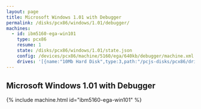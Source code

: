 ```yaml
---
layout: page
title: Microsoft Windows 1.01 with Debugger
permalink: /disks/pcx86/windows/1.01/debugger/
machines:
  - id: ibm5160-ega-win101
    type: pcx86
    resume: 1
    state: /disks/pcx86/windows/1.01/state.json
    config: /devices/pcx86/machine/5160/ega/640kb/debugger/machine.xml
    drives: '[{name:"10Mb Hard Disk",type:3,path:"/pcjs-disks/pcx86/drives/10mb/PCDOS200-WIN101-EGA.json"}]'
---
```


Microsoft Windows 1.01 with Debugger
------------------------------------

{% include machine.html id="ibm5160-ega-win101" %}
